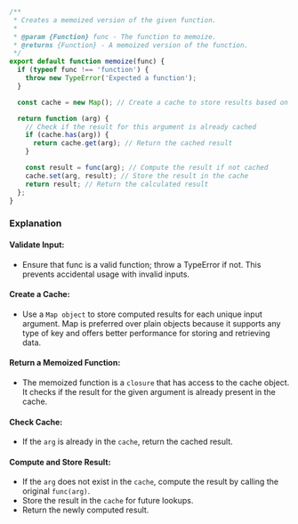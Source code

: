 ```js
/**
 * Creates a memoized version of the given function.
 *
 * @param {Function} func - The function to memoize.
 * @returns {Function} - A memoized version of the function.
 */
export default function memoize(func) {
  if (typeof func !== 'function') {
    throw new TypeError('Expected a function');
  }

  const cache = new Map(); // Create a cache to store results based on arguments

  return function (arg) {
    // Check if the result for this argument is already cached
    if (cache.has(arg)) {
      return cache.get(arg); // Return the cached result
    }

    const result = func(arg); // Compute the result if not cached
    cache.set(arg, result); // Store the result in the cache
    return result; // Return the calculated result
  };
}
```
### Explanation
#### Validate Input:

* Ensure that func is a valid function; throw a TypeError if not. This prevents accidental usage with invalid inputs.
#### Create a Cache:

* Use a `Map object` to store computed results for each unique input argument. Map is preferred over plain objects because it supports any type of key and offers better performance for storing and retrieving data.
#### Return a Memoized Function:

* The memoized function is a `closure` that has access to the cache object. It checks if the result for the given argument is already present in the cache.
#### Check Cache:

* If the `arg` is already in the `cache`, return the cached result.
#### Compute and Store Result:

* If the `arg` does not exist in the `cache`, compute the result by calling the original `func(arg)`.
* Store the result in the `cache` for future lookups.
* Return the newly computed result.
